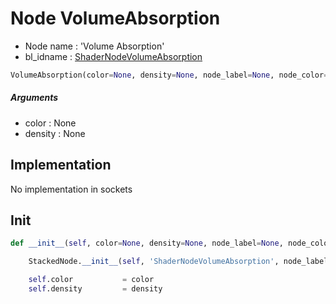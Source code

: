 # Node VolumeAbsorption

- Node name : 'Volume Absorption'
- bl_idname : [ShaderNodeVolumeAbsorption](https://docs.blender.org/api/current/bpy.types.{bl_idname}.html)


``` python
VolumeAbsorption(color=None, density=None, node_label=None, node_color=None)
```
##### Arguments

- color : None
- density : None

## Implementation

No implementation in sockets

## Init

``` python
def __init__(self, color=None, density=None, node_label=None, node_color=None):

    StackedNode.__init__(self, 'ShaderNodeVolumeAbsorption', node_label=node_label, node_color=node_color)

    self.color           = color
    self.density         = density
```
